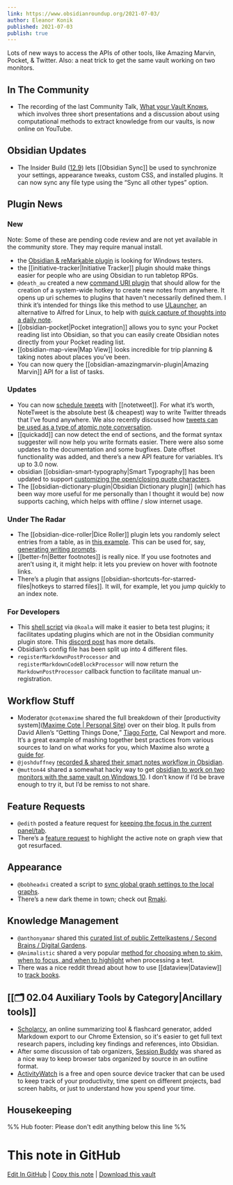 ```yaml
---
link: https://www.obsidianroundup.org/2021-07-03/
author: Eleanor Konik
published: 2021-07-03
publish: true
---
```



Lots of new ways to access the APIs of other tools, like Amazing Marvin, Pocket, & Twitter. Also: a neat trick to get the same vault working on two monitors.

## In The Community

- The recording of the last Community Talk, [What your Vault Knows](https://youtu.be/58-Ue2mDy0k), which involves three short presentations and a discussion about using computational methods to extract knowledge from our vaults, is now online on YouTube.

## Obsidian Updates

- The Insider Build ([12.9](https://forum.obsidian.md/t/obsidian-release-v0-12-8-insider-build/20214)) lets [[Obsidian Sync]] be used to synchronize your settings, appearance tweaks, custom CSS, and installed plugins. It can now sync any file type using the “Sync all other types” option.

## Plugin News

### New

Note: Some of these are pending code review and are not yet available in the community store. They may require manual install.

- the [Obsidian & reMarkable plugin](https://github.com/cobalamin/obsidian-remarkable) is looking for Windows testers.
- the [[initiative-tracker|Initiative Tracker]] plugin should make things easier for people who are using Obsidian to run tabletop RPGs.
- `@death_au` created a new [command URI plugin](https://github.com/deathau/command-uri-obsidian) that should allow for the creation of a system-wide hotkey to create new notes from anywhere. It opens up uri schemes to plugins that haven't necessarily defined them. I think it’s intended for things like this method to use [ULauncher](https://ulauncher.io/), an alternative to Alfred for Linux, to help with [quick capture of thoughts into a daily note](https://forum.obsidian.md/t/linux-alfred-alternative-for-quick-caputure/20203).
- [[obsidian-pocket|Pocket integration]] allows you to sync your Pocket reading list into Obsidian, so that you can easily create Obsidian notes directly from your Pocket reading list.
- [[obsidian-map-view|Map View]] looks incredible for trip planning & taking notes about places you’ve been.
- You can now query the [[obsidian-amazingmarvin-plugin|Amazing Marvin]] API for a list of tasks.

### Updates

- You can now [schedule tweets](https://github.com/chhoumann/notetweet_obsidian/blob/master/GuideToSettingUpScheduler.md) with [[notetweet]]. For what it’s worth, NoteTweet is the absolute best (& cheapest) way to write Twitter threads that I’ve found anywhere. We also recently discussed how [tweets can be used as a type of atomic note conversation](https://discord.com/channels/686053708261228577/710585052769157141/857716879393423371).
- [[quickadd]] can now detect the end of sections, and the format syntax suggester will now help you write formats easier. There were also some updates to the documentation and some bugfixes. Date offset functionality was added, and there’s a new API feature for variables. It’s up to 3.0 now.
- obsidian [[obsidian-smart-typography|Smart Typography]] has been updated to support [customizing the open/closing quote characters](https://github.com/mgmeyers/obsidian-smart-typography/issues/5).
- The [[obsidian-dictionary-plugin|Obsidian Dictionary plugin]] (which has been way more useful for me personally than I thought it would be) now supports caching, which helps with offline / slow internet usage.

### Under The Radar

- The [[obsidian-dice-roller|Dice Roller]] plugin lets you randomly select entries from a table, as in [this example](https://discord.com/channels/686053708261228577/805952223124520961/860471875678896159). This can be used for, say, [generating writing prompts](https://discord.com/channels/686053708261228577/805952223124520961/860534603521196062).
- [[better-fn|Better footnotes]] is really nice. If you use footnotes and aren’t using it, it might help: it lets you preview on hover with footnote links.
- There’s a plugin that assigns [[obsidian-shortcuts-for-starred-files|hotkeys to starred files]]. It will, for example, let you jump quickly to an index note.

### For Developers

- This [shell script](https://github.com/kometenstaub/shell) via `@koala` will make it easier to beta test plugins; it facilitates updating plugins which are not in the Obsidian community plugin store. This [discord post](http://discordapp.com/channels/686053708261228577/840286238928797736/858448800737001522) has more details.
- Obsidian’s config file has been split up into 4 different files.
- `registerMarkdownPostProcessor` and `registerMarkdownCodeBlockProcessor` will now return the `MarkdownPostProcessor` callback function to facilitate manual un-registration.

## Workflow Stuff

- Moderator `@cotemaxime` shared the full breakdown of their [productivity system]([Maxime Cote | Personal Site](https://www.maximecote.me/blog/my-productivity-system-planning/)) over on their blog. It pulls from David Allen’s “Getting Things Done,” [Tiago Forte](https://twitter.com/fortelabs/status/1397572271548502020), Cal Newport and more. It’s a great example of mashing together best practices from various sources to land on what works for you, which Maxime also wrote [a guide for](https://www.maximecote.me/blog/how-to-architect-your-productivity-system-yourself/).
- `@joshduffney` [recorded & shared their smart notes workflow in Obsidian](https://www.youtube.com/watch?v=o_pq43WzeEo&t).
- `@mutton44` shared a somewhat hacky way to get [obsidian to work on two monitors with the same vault on Windows 10](http://discordapp.com/channels/686053708261228577/694233507500916796/860128416724025364). I don’t know if I’d be brave enough to try it, but I’d be remiss to not share.

## Feature Requests

- `@edith` posted a feature request for [keeping the focus in the current panel/tab](https://forum.obsidian.md/t/keep-focus-in-current-pane-tab/20317).
- There’s a [feature request](https://forum.obsidian.md/t/selected-note-shown-highlighted-on-the-local-graph/9643/18) to highlight the active note on graph view that got resurfaced.

## Appearance

- `@bobheadxi` created a script to [sync global graph settings to the local graphs](https://gist.github.com/bobheadxi/ad4bc77a7b8c80d26f7668dac8a47576).
- There’s a new dark theme in town; check out [Rmaki](https://github.com/luke-rmaki/rmaki-obsidian).

## Knowledge Management

- `@anthonyamar` shared this [curated list of public Zettelkastens / Second Brains / Digital Gardens](https://github.com/KasperZutterman/Second-Brain).
- `@Animalistic` shared a very popular [method for choosing when to skim, when to focus, and when to highlight](https://discord.com/channels/686053708261228577/694233507500916796/858514569978445854) when processing a text.
- There was a nice reddit thread about how to use [[dataview|Dataview]] to [track books](https://www.reddit.com/r/ObsidianMD/comments/oa8q80/how_would_you_use_dataview_to_make_a_book_tracker/).

## [[🗂️ 02.04 Auxiliary Tools by Category|Ancillary tools]]

- [Scholarcy](https://www.scholarcy.com/), an online summarizing tool & flashcard generator, added Markdown export to our Chrome Extension, so it's easier to get full text research papers, including key findings and references, into Obsidian.
- After some discussion of tab organizers, [Session Buddy](https://chrome.google.com/webstore/detail/session-buddy/edacconmaakjimmfgnblocblbcdcpbko) was shared as a nice way to keep browser tabs organized by source in an outline format.
- [ActivityWatch](https://activitywatch.net/) is a free and open source device tracker that can be used to keep track of your productivity, time spent on different projects, bad screen habits, or just to understand how you spend your time.

## Housekeeping

%% Hub footer: Please don't edit anything below this line %%

# This note in GitHub

<span class="git-footer">[Edit In GitHub](https://github.dev/obsidian-community/obsidian-hub/blob/main/01%20-%20Community/Obsidian%20Roundup/2021.07.03.md "git-hub-edit-note") | [Copy this note](https://raw.githubusercontent.com/obsidian-community/obsidian-hub/main/01%20-%20Community/Obsidian%20Roundup/2021.07.03.md "git-hub-copy-note") | [Download this vault](https://github.com/obsidian-community/obsidian-hub/archive/refs/heads/main.zip "git-hub-download-vault") </span>
